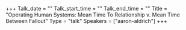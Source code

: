 +++
Talk_date = ""
Talk_start_time = ""
Talk_end_time = ""
Title = "Operating Human Systems: Mean Time To Relationship v. Mean Time Between Fallout"
Type = "talk"
Speakers = ["aaron-aldrich"]
+++


